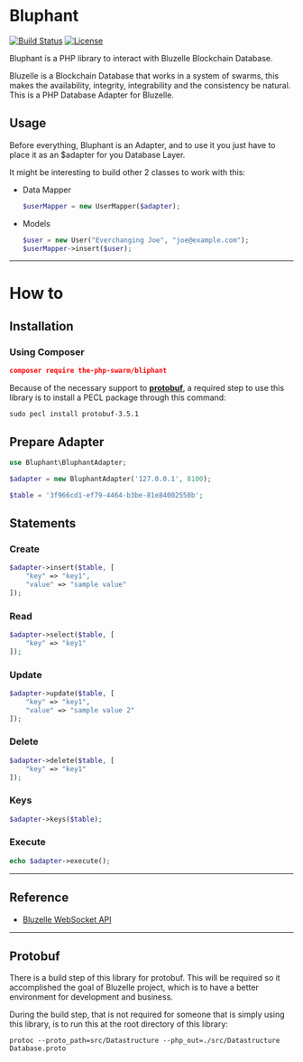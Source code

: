 # Bluphant

[![Build Status](https://travis-ci.org/the-php-swarm/bluphant.svg?branch=master)](https://travis-ci.org/the-php-swarm/bluphant)
[![License](https://img.shields.io/badge/License-Apache%202.0-blue.svg)](https://opensource.org/licenses/Apache-2.0)

Bluphant is a PHP library to interact with Bluzelle Blockchain Database.

Bluzelle is a Blockchain Database that works in a system of swarms, this makes the availability, integrity, integrability and the consistency be natural. This is a PHP Database Adapter for Bluzelle.

## Usage

Before everything, Bluphant is an Adapter, and to use it you just have to place it as an $adapter for you Database Layer.

It might be interesting to build other 2 classes to work with this:

- Data Mapper

  ```php
  $userMapper = new UserMapper($adapter);
  ```

- Models

  ```php
  $user = new User("Everchanging Joe", "joe@example.com");
  $userMapper->insert($user);
  ```

---

# How to

## Installation

### Using Composer

```json
composer require the-php-swarm/bliphant
```

Because of the necessary support to **[protobuf](https://developers.google.com/protocol-buffers/)**, a required step to use this library is to install a PECL package through this command:

```shell
sudo pecl install protobuf-3.5.1
```

## Prepare Adapter

```php
use Bluphant\BluphantAdapter;

$adapter = new BluphantAdapter('127.0.0.1', 8100);

$table = '3f966cd1-ef79-4464-b3be-81e84002550b';
```

## Statements

### Create

```php
$adapter->insert($table, [
    "key" => "key1",
    "value" => "sample value"
]);
```

### Read

```php
$adapter->select($table, [
    "key" => "key1"
]);
```

### Update

```php
$adapter->update($table, [
    "key" => "key1",
    "value" => "sample value 2"
]);
```

### Delete

```php
$adapter->delete($table, [
    "key" => "key1"
]);
```

### Keys

```php
$adapter->keys($table);
```

### Execute

```php
echo $adapter->execute();
```

---

## Reference

- [Bluzelle WebSocket API](https://bluzelle.github.io/api/#websocket-api)


---

## Protobuf

There is a build step of this library for protobuf. This will be required so it accomplished the goal of Bluzelle project, which is to have a better environment for development and business.

During the build step, that is not required for someone that is simply using this library, is to run this at the root directory of this library:

```shell 
protoc --proto_path=src/Datastructure --php_out=./src/Datastructure Database.proto
```